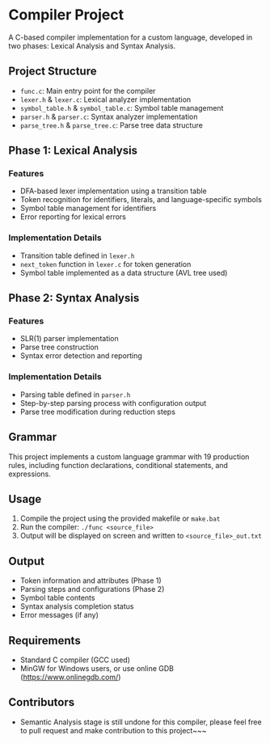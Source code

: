# Compiler Project

A C-based compiler implementation for a custom language, developed in two phases: Lexical Analysis and Syntax Analysis.

## Project Structure

- `func.c`: Main entry point for the compiler
- `lexer.h` & `lexer.c`: Lexical analyzer implementation
- `symbol_table.h` & `symbol_table.c`: Symbol table management
- `parser.h` & `parser.c`: Syntax analyzer implementation
- `parse_tree.h` & `parse_tree.c`: Parse tree data structure

## Phase 1: Lexical Analysis

### Features
- DFA-based lexer implementation using a transition table
- Token recognition for identifiers, literals, and language-specific symbols
- Symbol table management for identifiers
- Error reporting for lexical errors

### Implementation Details
- Transition table defined in `lexer.h`
- `next_token` function in `lexer.c` for token generation
- Symbol table implemented as a data structure (AVL tree used)

## Phase 2: Syntax Analysis

### Features
- SLR(1) parser implementation
- Parse tree construction
- Syntax error detection and reporting

### Implementation Details
- Parsing table defined in `parser.h`
- Step-by-step parsing process with configuration output
- Parse tree modification during reduction steps

## Grammar
This project implements a custom language grammar with 19 production rules, including function declarations, conditional statements, and expressions.

## Usage

1. Compile the project using the provided makefile or `make.bat`
2. Run the compiler: `./func <source_file>`
3. Output will be displayed on screen and written to `<source_file>_out.txt`

## Output
- Token information and attributes (Phase 1)
- Parsing steps and configurations (Phase 2)
- Symbol table contents
- Syntax analysis completion status
- Error messages (if any)

## Requirements
- Standard C compiler (GCC used)
- MinGW for Windows users, or use online GDB (https://www.onlinegdb.com/)

## Contributors
- Semantic Analysis stage is still undone for this compiler, please feel free to pull request and make contribution to this project~~~
